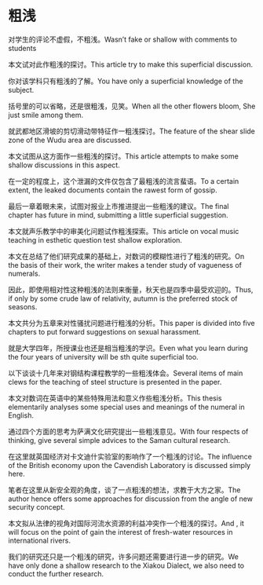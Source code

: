 # 粗浅

<p><span class="chinese">对学生的评论不虚假，不粗浅。</span><span class="english">Wasn’t fake or shallow with comments to students</span></p>

<p><span class="chinese">本文试对此作粗浅的探讨。</span><span class="english">This article try to make this superficial discussion.</span></p>

<p><span class="chinese">你对该学科只有粗浅的了解。</span><span class="english">You have only a superficial knowledge of the subject.</span></p>

<p><span class="chinese">括号里的可以省略，还是很粗浅，见笑。</span><span class="english">When all the other flowers bloom, She just smile among them.</span></p>

<p><span class="chinese">就武都地区滑坡的剪切滑动带特征作一粗浅探讨。</span><span class="english">The feature of the shear slide zone of the Wudu area are discussed.</span></p>

<p><span class="chinese">本文试图从这方面作一些粗浅的探讨。</span><span class="english">This article attempts to make some shallow discussions in this aspect.</span></p>

<p><span class="chinese">在一定的程度上，这个泄漏的文件仅包含了最粗浅的流言蜚语。</span><span class="english">To a certain extent, the leaked documents contain the rawest form of gossip.</span></p>

<p><span class="chinese">最后一章着眼未来，试图对报业上市推进提出一些粗浅的建议。</span><span class="english">The final chapter has future in mind, submitting a little superficial suggestion.</span></p>

<p><span class="chinese">本文就声乐教学中的审美化问题试作粗浅探索。</span><span class="english">This article on vocal music teaching in esthetic question test shallow exploration.</span></p>

<p><span class="chinese">本文在总结了他们研究成果的基础上，对数词的模糊性进行了粗浅的研究。</span><span class="english">On the basis of their work, the writer makes a tender study of vagueness of numerals.</span></p>

<p><span class="chinese">因此，即使用相对性这种粗浅的法则来衡量，秋天也是四季中最受欢迎的。</span><span class="english">Thus, if only by some crude law of relativity, autumn is the preferred stock of seasons.</span></p>

<p><span class="chinese">本文共分为五章来对性骚扰问题进行粗浅的分析。</span><span class="english">This paper is divided into five chapters to put forward suggestions on sexual harassment.</span></p>

<p><span class="chinese">就是大学四年，所授课业也还是相当粗浅的学识。</span><span class="english">Even what you learn during the four years of university will be sth quite superficial too.</span></p>

<p><span class="chinese">以下谈谈十几年来对钢结构课程教学的一些粗浅体会。</span><span class="english">Several items of main clews for the teaching of steel structure is presented in the paper.</span></p>

<p><span class="chinese">本文对数词在英语中的某些特殊用法和意义作些粗浅分析。</span><span class="english">This thesis elementarily analyses some special uses and meanings of the numeral in English.</span></p>

<p><span class="chinese">通过四个方面的思考为萨满文化研究提出一些粗浅意见。</span><span class="english">With four respects of thinking, give several simple advices to the Saman cultural research.</span></p>

<p><span class="chinese">在这里就英国经济对卡文迪什实验室的影响作了一个粗浅的讨论。</span><span class="english">The influence of the British economy upon the Cavendish Laboratory is discussed simply here.</span></p>

<p><span class="chinese">笔者在这里从新安全观的角度，谈了一点粗浅的想法，求教于大方之家。</span><span class="english">The author hence offers some approaches for discussion from the angle of new security concept.</span></p>

<p><span class="chinese">本文拟从法律的视角对国际河流水资源的利益冲突作一个粗浅的探讨。</span><span class="english">And , it will focus on the point of gain the interest of fresh-water resources in international rivers.</span></p>

<p><span class="chinese">我们的研究还只是一个粗浅的研究，许多问题还需要进行进一步的研究。</span><span class="english">We have only done a shallow research to the Xiakou Dialect, we also need to conduct the further research.</span></p>

